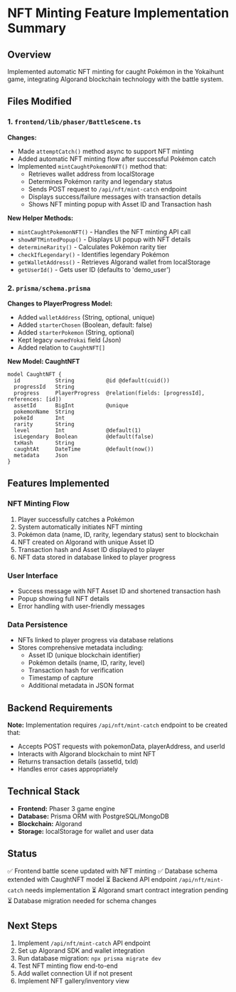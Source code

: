 # NFT Minting Feature Implementation Summary

## Overview
Implemented automatic NFT minting for caught Pokémon in the Yokaihunt game, integrating Algorand blockchain technology with the battle system.

## Files Modified

### 1. `frontend/lib/phaser/BattleScene.ts`
**Changes:**
- Made `attemptCatch()` method async to support NFT minting
- Added automatic NFT minting flow after successful Pokémon catch
- Implemented `mintCaughtPokemonNFT()` method that:
  - Retrieves wallet address from localStorage
  - Determines Pokémon rarity and legendary status
  - Sends POST request to `/api/nft/mint-catch` endpoint
  - Displays success/failure messages with transaction details
  - Shows NFT minting popup with Asset ID and Transaction hash

**New Helper Methods:**
- `mintCaughtPokemonNFT()` - Handles the NFT minting API call
- `showNFTMintedPopup()` - Displays UI popup with NFT details
- `determineRarity()` - Calculates Pokémon rarity tier
- `checkIfLegendary()` - Identifies legendary Pokémon
- `getWalletAddress()` - Retrieves Algorand wallet from localStorage
- `getUserId()` - Gets user ID (defaults to 'demo_user')

### 2. `prisma/schema.prisma`
**Changes to PlayerProgress Model:**
- Added `walletAddress` (String, optional, unique)
- Added `starterChosen` (Boolean, default: false)
- Added `starterPokemon` (String, optional)
- Kept legacy `ownedYokai` field (Json)
- Added relation to `CaughtNFT[]`

**New Model: CaughtNFT**
```prisma
model CaughtNFT {
  id           String          @id @default(cuid())
  progressId   String
  progress     PlayerProgress  @relation(fields: [progressId], references: [id])
  assetId      BigInt          @unique
  pokemonName  String
  pokeId       Int
  rarity       String
  level        Int             @default(1)
  isLegendary  Boolean         @default(false)
  txHash       String
  caughtAt     DateTime        @default(now())
  metadata     Json
}
```

## Features Implemented

### NFT Minting Flow
1. Player successfully catches a Pokémon
2. System automatically initiates NFT minting
3. Pokémon data (name, ID, rarity, legendary status) sent to blockchain
4. NFT created on Algorand with unique Asset ID
5. Transaction hash and Asset ID displayed to player
6. NFT data stored in database linked to player progress

### User Interface
- Success message with NFT Asset ID and shortened transaction hash
- Popup showing full NFT details
- Error handling with user-friendly messages

### Data Persistence
- NFTs linked to player progress via database relations
- Stores comprehensive metadata including:
  - Asset ID (unique blockchain identifier)
  - Pokémon details (name, ID, rarity, level)
  - Transaction hash for verification
  - Timestamp of capture
  - Additional metadata in JSON format

## Backend Requirements
**Note:** Implementation requires `/api/nft/mint-catch` endpoint to be created that:
- Accepts POST requests with pokemonData, playerAddress, and userId
- Interacts with Algorand blockchain to mint NFT
- Returns transaction details (assetId, txId)
- Handles error cases appropriately

## Technical Stack
- **Frontend:** Phaser 3 game engine
- **Database:** Prisma ORM with PostgreSQL/MongoDB
- **Blockchain:** Algorand
- **Storage:** localStorage for wallet and user data

## Status
✅ Frontend battle scene updated with NFT minting
✅ Database schema extended with CaughtNFT model
⏳ Backend API endpoint `/api/nft/mint-catch` needs implementation
⏳ Algorand smart contract integration pending
⏳ Database migration needed for schema changes

## Next Steps
1. Implement `/api/nft/mint-catch` API endpoint
2. Set up Algorand SDK and wallet integration
3. Run database migration: `npx prisma migrate dev`
4. Test NFT minting flow end-to-end
5. Add wallet connection UI if not present
6. Implement NFT gallery/inventory view
